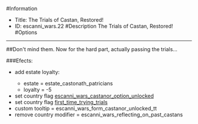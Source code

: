 #Information
 - Title: The Trials of Castan, Restored!
 - ID: escanni_wars.22
#Description
The Trials of Castan, Restored!
#Options

___
##Don't mind them. Now for the hard part, actually passing the trials...

###Efects:<ul><li>add estate loyalty:</li><ul><li>estate = estate_castonath_patricians</li><li>loyalty = -5</li></ul><li>set country flag [escanni_wars_castanor_option_unlocked](../flags/escanni_wars_castanor_option_unlocked.md)</li><li>set country flag [first_time_trying_trials](../flags/first_time_trying_trials.md)</li><li>custom tooltip = escanni_wars_form_castanor_unlocked_tt</li><li>remove country modifier = escanni_wars_reflecting_on_past_castans</li></ul>
